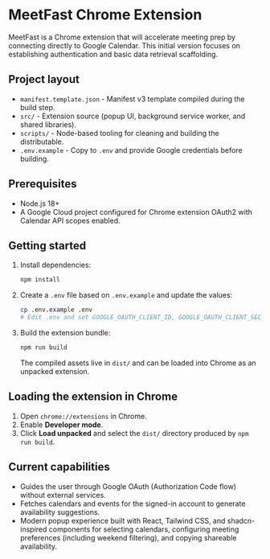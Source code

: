 # MeetFast Chrome Extension

MeetFast is a Chrome extension that will accelerate meeting prep by connecting directly to Google Calendar. This initial version focuses on establishing authentication and basic data retrieval scaffolding.

## Project layout

- `manifest.template.json` - Manifest v3 template compiled during the build step.
- `src/` - Extension source (popup UI, background service worker, and shared libraries).
- `scripts/` - Node-based tooling for cleaning and building the distributable.
- `.env.example` - Copy to `.env` and provide Google credentials before building.

## Prerequisites

- Node.js 18+
- A Google Cloud project configured for Chrome extension OAuth2 with Calendar API scopes enabled.

## Getting started

1. Install dependencies:
   ```bash
   npm install
   ```
2. Create a `.env` file based on `.env.example` and update the values:
   ```bash
   cp .env.example .env
   # Edit .env and set GOOGLE_OAUTH_CLIENT_ID, GOOGLE_OAUTH_CLIENT_SECRET, GOOGLE_OAUTH_CALLBACK_URL
   ```
3. Build the extension bundle:
   ```bash
   npm run build
   ```
   The compiled assets live in `dist/` and can be loaded into Chrome as an unpacked extension.

## Loading the extension in Chrome

1. Open `chrome://extensions` in Chrome.
2. Enable **Developer mode**.
3. Click **Load unpacked** and select the `dist/` directory produced by `npm run build`.

## Current capabilities

- Guides the user through Google OAuth (Authorization Code flow) without external services.
- Fetches calendars and events for the signed-in account to generate availability suggestions.
- Modern popup experience built with React, Tailwind CSS, and shadcn-inspired components for selecting calendars, configuring meeting preferences (including weekend filtering), and copying shareable availability.
